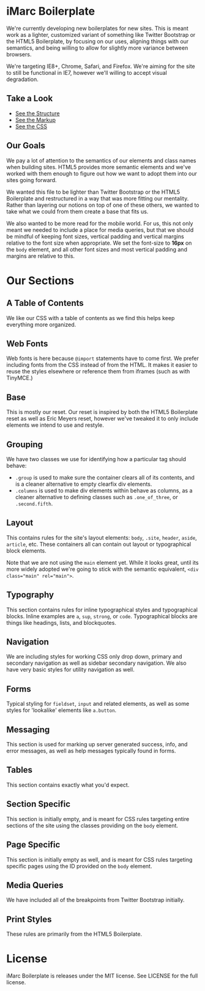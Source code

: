 iMarc Boilerplate
=================

We're currently developing new boilerplates for new sites. This is meant work
as a lighter, customized variant of something like Twitter Bootstrap or the
HTML5 Boilerplate, by focusing on our uses, aligning things with our semantics,
and being willing to allow for slightly more variance between browsers.

We're targeting IE8+, Chrome, Safari, and Firefox. We're aiming for the site to
still be functional in IE7, however we'll willing to accept visual degradation.

Take a Look
-----------
* [See the Structure](http://imarc.github.com/boilerplate/structure)
* [See the Markup](http://imarc.github.com/boilerplate/markup)
* [See the CSS](https://github.com/imarc/boilerplate/blob/gh-pages/css/styles.css)

Our Goals
---------
We pay a lot of attention to the semantics of our elements and class names when building sites.
HTML5 provides more semantic elements and we've worked with them enough to figure out how we want to
adopt them into our sites going forward.

We wanted this file to be lighter than Twitter Bootstrap or the HTML5 Boilerplate and restructured
in a way that was more fitting our mentality. Rather than layering our notions on top of one of
these others, we wanted to take what we could from them create a base that fits us.

We also wanted to be more read for the mobile world. For us, this not only meant we needed to
include a place for media queries, but that we should be mindful of keeping font sizes, vertical
padding and vertical margins relative to the font size when appropriate. We set the font-size to
**16px** on the `body` element, and all other font sizes and most vertical padding and margins are
relative to this.


Our Sections
============

A Table of Contents
------------------------

We like our CSS with a table of contents as we find this helps keep everything more organized.


Web Fonts
---------
Web fonts is here because `@import` statements have to come first. We prefer including fonts from
the CSS instead of from the HTML. It makes it easier to reuse the styles elsewhere or reference them
from iframes (such as with TinyMCE.)

Base
----
This is mostly our reset. Our reset is inspired by both the HTML5 Boilerplate reset as well as Eric
Meyers reset, however we've tweaked it to only include elements we intend to use and restyle.

Grouping
--------
We have two classes we use for identifying how a particular tag should behave:
 * `.group` is used to make sure the container clears all of its contents, and is a cleaner
   alternative to empty clearfix div elements.
 * `.columns` is used to make div elements within behave as columns, as a cleaner alternative to
   defining classes such as `.one_of_three`, or `.second.fifth`.

Layout
------
This contains rules for the site's layout elements: `body`, `.site`, `header`, `aside`, `article`,
etc. These containers all can contain out layout or typographical block elements.

Note that we are not using the `main` element yet. While it looks great, until its more widely
adopted we're going to stick with the semantic equivalent, `<div class="main" rel="main">`.

Typography
----------
This section contains rules for inline typographical styles and typographical blocks. Inline
examples are `a`, `sup`, `strong`, or `code`. Typographical blocks are things like headings, lists,
and blockquotes.

Navigation
----------
We are including styles for working CSS only drop down, primary and secondary navigation as well as
sidebar secondary navigation. We also have very basic styles for utility navigation as well.

Forms
-----
Typical styling for `fieldset`, `input` and related elements, as well as some styles for 'lookalike'
elements like `a.button`.

Messaging
---------
This section is used for marking up server generated success, info, and error messages, as well as
help messages typically found in forms.

Tables
------
This section contains exactly what you'd expect.

Section Specific
----------------
This section is initially empty, and is meant for CSS rules targeting entire sections of the site
using the classes providing on the `body` element.

Page Specific
-------------
This section is initially empty as well, and is meant for CSS rules targeting specific pages using
the ID provided on the `body` element.

Media Queries
-------------
We have included all of the breakpoints from Twitter Bootstrap initially.

Print Styles
------------
These rules are primarily from the HTML5 Boilerplate.


License
=======

iMarc Boilerplate is releases under the MIT license. See LICENSE for the full license.

